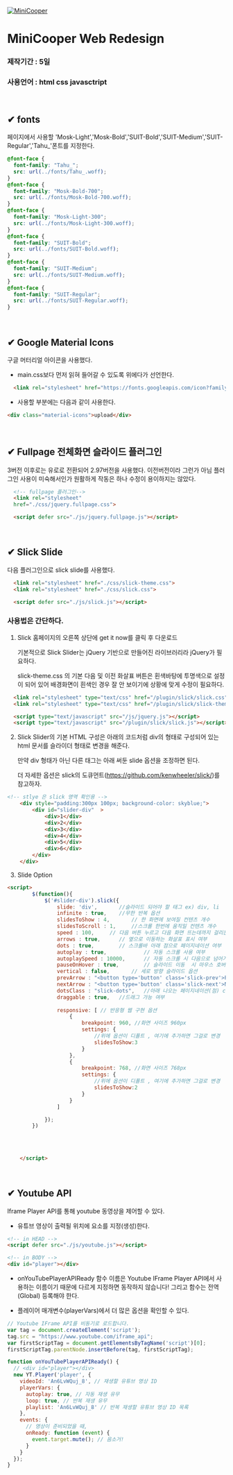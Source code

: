 [![MiniCooper](./favicon.ico)](https://sjinwon.github.io/-REDESIGN-MINI-COOPER/)

# MiniCooper Web Redesign

### 제작기간 : 5일

### 사용언어 : html css javasctript

<br>

## ✔ fonts 
페이지에서 사용할 'Mosk-Light','Mosk-Bold','SUIT-Bold','SUIT-Medium','SUIT-Regular','Tahu_'폰트를 지정한다.

``` css
@font-face {
  font-family: "Tahu_";
  src: url(../fonts/Tahu_.woff);
}
@font-face {
  font-family: "Mosk-Bold-700";
  src: url(../fonts/Mosk-Bold-700.woff);  
}
@font-face {
  font-family: "Mosk-Light-300";
  src: url(../fonts/Mosk-Light-300.woff);  
}
@font-face {
  font-family: "SUIT-Bold";
  src: url(../fonts/SUIT-Bold.woff); 
}
@font-face {
  font-family: "SUIT-Medium";
  src: url(../fonts/SUIT-Medium.woff); 
}
@font-face {
  font-family: "SUIT-Regular";
  src: url(../fonts/SUIT-Regular.woff); 
}
```

<br>

## ✔ Google Material Icons
구글 머터리얼 아이콘을 사용했다.

- main.css보다 먼저 읽혀 들어갈 수 있도록 위에다가 선언한다.

``` html
  <link rel="stylesheet" href="https://fonts.googleapis.com/icon?family=Material+Icons" />
```

- 사용할 부분에는 다음과 같이 사용한다.

``` html
<div class="material-icons">upload</div>
```

<br>

## ✔ Fullpage 전체화면 슬라이드 플러그인
3버전 이후로는 유로로 전환되어 2.97버전을 사용했다. 이전버전이라 그런가 아님 플러그인 사용이 미숙해서인가 원활하게 작동은 하나 수정이 용이하지는 않았다.

``` html
  <!-- fullpage 플러그인-->
  <link rel="stylesheet" 
  href="./css/jquery.fullpage.css">

  <script defer src="./js/jquery.fullpage.js"></script>
```

<br>

## ✔ Slick Slide
다음 플러그인으로 slick slide를 사용했다.

``` html
  <link rel="stylesheet" href="./css/slick-theme.css">
  <link rel="stylesheet" href="./css/slick.css">

  <script defer src="./js/slick.js"></script>
```
### 사용법은 간단하다.

1. Slick 홈페이지의 오른쪽 상단에 get it now를 클릭 후 다운로드

    기본적으로 Slick Slider는 jQuery 기반으로 만들어진 라이브러리라 jQuery가 필요하다.

    slick-theme.css 의 기본 다음 및 이전 화살표 버튼은 횐색바탕에 투명색으로 설정이 되어 있어 배경화면이 흰색인 경우 잘 안 보이기에 상황에 맞게 수정이 필요하다.

``` html
  <link rel="stylesheet" type="text/css" href="/plugin/slick/slick.css"/>
  <link rel="stylesheet" type="text/css" href="/plugin/slick/slick-theme.css"/>

  <script type="text/javascript" src="/js/jquery.js"></script>
  <script type="text/javascript" src="/plugin/slick/slick.js"></script>
```

2. Slick Slider의 기본 HTML 구성은 아래의 코드처럼 div의 형태로 구성되어 있는 html 문서를 슬라이더 형태로 변경을 해준다.

    만약 div 형태가 아닌 다른 태그는 아래 써둔 slide 옵션을 조정하면 된다.

    더 자세한 옵션은 slick의 도큐먼트(https://github.com/kenwheeler/slick/)를 참고하자.

``` html
<!-- stlye 은 slick 영역 확인용 -->
	<div style="padding:300px 100px; background-color: skyblue;">
	  	<div id="slider-div"  >
		    <div>1</div>
		    <div>2</div>
		    <div>3</div>
		    <div>4</div>
		    <div>5</div>
		    <div>6</div>
	  	</div>
	</div>
```

3. Slide Option
``` html
<script>
  		$(function(){
			$('#slider-div').slick({
				slide: 'div',		//슬라이드 되어야 할 태그 ex) div, li 
				infinite : true, 	//무한 반복 옵션	 
				slidesToShow : 4,		// 한 화면에 보여질 컨텐츠 개수
				slidesToScroll : 1,		//스크롤 한번에 움직일 컨텐츠 개수
				speed : 100,	 // 다음 버튼 누르고 다음 화면 뜨는데까지 걸리는 시간(ms)
				arrows : true, 		// 옆으로 이동하는 화살표 표시 여부
				dots : true, 		// 스크롤바 아래 점으로 페이지네이션 여부
				autoplay : true,			// 자동 스크롤 사용 여부
				autoplaySpeed : 10000, 		// 자동 스크롤 시 다음으로 넘어가는데 걸리는 시간 (ms)
				pauseOnHover : true,		// 슬라이드 이동	시 마우스 호버하면 슬라이더 멈추게 설정
				vertical : false,		// 세로 방향 슬라이드 옵션
				prevArrow : "<button type='button' class='slick-prev'>Previous</button>",		// 이전 화살표 모양 설정
				nextArrow : "<button type='button' class='slick-next'>Next</button>",		// 다음 화살표 모양 설정
				dotsClass : "slick-dots", 	//아래 나오는 페이지네이션(점) css class 지정
				draggable : true, 	//드래그 가능 여부 
				
				responsive: [ // 반응형 웹 구현 옵션
					{  
						breakpoint: 960, //화면 사이즈 960px
						settings: {
							//위에 옵션이 디폴트 , 여기에 추가하면 그걸로 변경
							slidesToShow:3 
						} 
					},
					{ 
						breakpoint: 768, //화면 사이즈 768px
						settings: {	
							//위에 옵션이 디폴트 , 여기에 추가하면 그걸로 변경
							slidesToShow:2 
						} 
					}
				]

			});
  		})
  		
  		
  		
  		
	</script>
```

<br>

## ✔ Youtube API
Iframe Player API를 통해 youtube 동영상을 제어할 수 있다.

- 유튜브 영상이 출력될 위치에 요소를 지정(생성)한다.

``` html
<!-- in HEAD -->
<script defer src="./js/youtube.js"></script>

<!-- in BODY -->
<div id="player"></div>
```

- onYouTubePlayerAPIReady 함수 이름은 Youtube IFrame Player API에서 사용하는 이름이기 때문에 다르게 지정하면 동작하지 않습니다! 그리고 함수는 전역(Global) 등록해야 한다.

- 플레이어 매개변수(playerVars)에서 더 많은 옵션을 확인할 수 있다.

``` javascript
// Youtube IFrame API를 비동기로 로드합니다.
var tag = document.createElement('script');
tag.src = "https://www.youtube.com/iframe_api";
var firstScriptTag = document.getElementsByTagName('script')[0];
firstScriptTag.parentNode.insertBefore(tag, firstScriptTag);

function onYouTubePlayerAPIReady() {
  // <div id="player"></div>
  new YT.Player('player', {
    videoId: 'An6LvWQuj_8', // 재생할 유튜브 영상 ID
    playerVars: {
      autoplay: true, // 자동 재생 유무
      loop: true, // 반복 재생 유무
      playlist: 'An6LvWQuj_8' // 반복 재생할 유튜브 영상 ID 목록
    },
    events: {
      // 영상이 준비되었을 때,
      onReady: function (event) {
        event.target.mute(); // 음소거!
      }
    }
  });
}
```